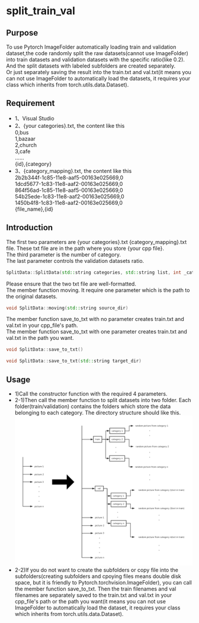 # split_train_val
## Purpose
To use Pytorch ImageFolder automatically loading train and validation dataset,the code randomly split the raw datasets(cannot use ImageFolder) into train datasets and validation datasets with the specific ratio(like 0.2). And the split datasets with labeled subfolders are created separately.<br> 
Or just separately saving the result into the train.txt and val.txt(it means you can not use ImageFolder to automatically load the datasets, it requires your class which inherits from torch.utils.data.Dataset). 
## Requirement
* 1、Visual Studio<br>
* 2、{your categories}.txt, the content like this<br>
0,bus<br>
1,bazaar<br>
2,church<br>
3,cafe<br>
……<br>
{id},{category}<br>
* 3、{category_mapping}.txt, the content like this<br>
2b2b344f-1c85-11e8-aaf5-00163e025669,0<br>
1dcd5677-1c83-11e8-aaf2-00163e025669,0<br>
864f56ad-1c85-11e8-aaf5-00163e025669,0<br>
54b25ede-1c83-11e8-aaf2-00163e025669,0<br>
1450b4f8-1c83-11e8-aaf2-00163e025669,0<br>
{file_name},{id}<br>
## Introduction
The first two parameters are {your categories}.txt {category_mapping}.txt file. These txt file are in the path where you store {your cpp file}.<br> 
The third parameter is the number of category. <br>
The last parameter controls the validation datasets ratio.<br>
```cpp
SplitData::SplitData(std::string categories, std::string list, int _categories_num, float ratio)
```
Please ensure that the two txt file are well-formatted.
<br>
The member function moving. It require one parameter which is the path to the original datasets.<br>
```cpp
void SplitData::moving(std::string source_dir)
```
The member function save_to_txt with no parameter creates train.txt and val.txt in your cpp_file's path.<br>
The member function save_to_txt with one parameter creates train.txt and val.txt in the path you want.<br>
```cpp
void SplitData::save_to_txt()
```
```cpp
void SplitData::save_to_txt(std::string target_dir)
```
## Usage
* 1)Call the constructor function with the required 4 parameters.<br>
* 2-1)Then call the member function to split datasets into two folder. Each folder(train/validation) contains the folders which store the 
data belonging to each category.
The directory structure should like this.
![result directory structure](https://github.com/Zerahhah/split_train_val/blob/master/result.png)
* 2-2)If you do not want to create the subfolders or copy file into the subfolders(creating subfolders and cpoying files means double disk space, but it is friendly to Pytorch.torchvision.ImageFolder), you can call the member function save_to_txt. Then the train filenames and val filenames are separately saved to the train.txt and val.txt in your cpp_file's path or the path you want(it means you can not use ImageFolder to automatically load the dataset, it requires your class which inherits from torch.utils.data.Dataset).
